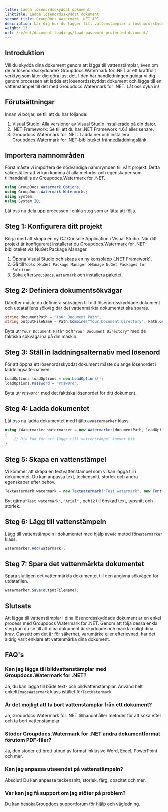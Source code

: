 ```yaml
---
title: Ladda lösenordsskyddat dokument
linktitle: Ladda lösenordsskyddat dokument
second_title: GroupDocs.Watermark .NET API
description: Lär dig hur du lägger till vattenstämplar i lösenordsskyddade dokument med hjälp av Groupdocs Watermark for .NET med vår steg-för-steg-guide. Säkra och märk dina filer enkelt.
weight: 13
url: /sv/net/document-loadings/load-password-protected-document/
---
```

## Introduktion
Vill du skydda dina dokument genom att lägga till vattenstämplar, även om de är lösenordsskyddade? Groupdocs.Watermark för .NET är ett kraftfullt verktyg som låter dig göra just det. I den här handledningen guidar vi dig genom processen att ladda ett lösenordsskyddat dokument och lägga till en vattenstämpel till det med Groupdocs.Watermark for .NET. Låt oss dyka in!
## Förutsättningar
Innan vi börjar, se till att du har följande:
1. Visual Studio: Alla versioner av Visual Studio installerade på din dator.
2. .NET Framework: Se till att du har .NET Framework 4.6.1 eller senare.
3. Groupdocs.Watermark for .NET: Ladda ner och installera Groupdocs.Watermark for .NET-biblioteket från[nedladdningslänk](https://releases.groupdocs.com/Watermark/net/).
## Importera namnområden
Först måste vi importera de nödvändiga namnrymden till vårt projekt. Detta säkerställer att vi kan komma åt alla metoder och egenskaper som tillhandahålls av Groupdocs.Watermark for .NET.
```csharp
using GroupDocs.Watermark.Options;
using GroupDocs.Watermark.Watermarks;
using System;
using System.IO;
```
Låt oss nu dela upp processen i enkla steg som är lätta att följa.
## Steg 1: Konfigurera ditt projekt
Börja med att skapa en ny C# Console Application i Visual Studio. När ditt projekt är konfigurerat installerar du Groupdocs.Watermark for .NET-biblioteket via NuGet Package Manager.
1. Öppna Visual Studio och skapa en ny konsolapp (.NET Framework).
2.  Gå till`Tools` >`NuGet Package Manager` >`Manage NuGet Packages for Solution`.
3.  Söka efter`GroupDocs.Watermark` och installera paketet.
## Steg 2: Definiera dokumentsökvägar
Därefter måste du definiera sökvägen till ditt lösenordsskyddade dokument och utdatafilens sökväg där det vattenmärkta dokumentet ska sparas.
```csharp
string documentPath = "Your Document Path";
string outputFileName = Path.Combine("Your Document Directory", Path.GetFileName(documentPath));
```
 Byta ut`"Your Document Path"` och`"Your Document Directory"` med de faktiska sökvägarna på din maskin.
## Steg 3: Ställ in laddningsalternativ med lösenord
För att öppna ett lösenordsskyddat dokument måste du ange lösenordet i laddningsalternativen.
```csharp
LoadOptions loadOptions = new LoadOptions();
loadOptions.Password = "P@$w0rd";
```
 Byta ut`"P@$w0rd"` med det faktiska lösenordet för ditt dokument.
## Steg 4: Ladda dokumentet
 Låt oss nu ladda dokumentet med hjälp av`Watermarker` klass.
```csharp
using (Watermarker watermarker = new Watermarker(documentPath, loadOptions))
{
    // Din kod för att lägga till vattenstämpel kommer hit
}
```
## Steg 5: Skapa en vattenstämpel
Vi kommer att skapa en textvattenstämpel som vi kan lägga till i dokumentet. Du kan anpassa text, teckensnitt, storlek och andra egenskaper efter behov.
```csharp
TextWatermark watermark = new TextWatermark("Test watermark", new Font("Arial", 12));
```
 Byt gärna`"Test watermark"`, `"Arial"` , och`12` till önskad text, typsnitt och storlek.
## Steg 6: Lägg till vattenstämpeln
 Lägg till vattenstämpeln i dokumentet med hjälp av`Add` metod för`Watermarker` klass.
```csharp
watermarker.Add(watermark);
```
## Steg 7: Spara det vattenmärkta dokumentet
Spara slutligen det vattenmärkta dokumentet till den angivna sökvägen för utdatafilen.
```csharp
watermarker.Save(outputFileName);
```
## Slutsats
Att lägga till vattenstämplar i dina lösenordsskyddade dokument är en enkel process med Groupdocs Watermark for .NET. Genom att följa dessa enkla steg kan du se till att dina dokument är skyddade och märkta enligt dina krav. Oavsett om det är för säkerhet, varumärke eller efterlevnad, har det aldrig varit enklare att vattenmärka dina dokument.
## FAQ's
### Kan jag lägga till bildvattenstämplar med Groupdocs.Watermark for .NET?
 Ja, du kan lägga till både text- och bildvattenstämplar. Använd helt enkelt`ImageWatermark` klass istället för`TextWatermark`.
### Är det möjligt att ta bort vattenstämplar från ett dokument?
Ja, Groupdocs.Watermark for .NET tillhandahåller metoder för att söka efter och ta bort vattenstämplar.
### Stöder Groupdocs.Watermark for .NET andra dokumentformat förutom PDF-filer?
Ja, den stöder ett brett utbud av format inklusive Word, Excel, PowerPoint och mer.
### Kan jag anpassa utseendet på vattenstämpeln?
Absolut! Du kan anpassa teckensnitt, storlek, färg, opacitet och mer.
### Var kan jag få support om jag stöter på problem?
 Du kan besöka[Groupdocs supportforum](https://forum.groupdocs.com/c/watermark/19) för hjälp och vägledning.